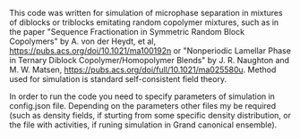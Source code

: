 This code was written for simulation of microphase separation in mixtures of diblocks or triblocks emitating random copolymer mixtures, such as in the paper "Sequence Fractionation in Symmetric Random Block Copolymers" by A. von der Heydt, et al, https://pubs.acs.org/doi/10.1021/ma100192n or "Nonperiodic Lamellar Phase in Ternary Diblock Copolymer/Homopolymer Blends" by J. R. Naughton and M. W. Matsen, https://pubs.acs.org/doi/full/10.1021/ma025580u. Method used for simulation is standard self-consistent field theory.

In order to run the code you need to specify parameters of simulation in config.json file. Depending on the parameters other files my be required (such as density fields, if sturting from some specific density distribution, or the file with activities, if runing simulation in Grand canonical ensemble).
